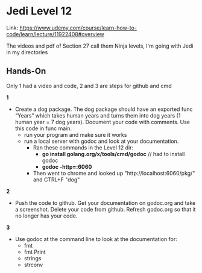 # Jedi Level 12

Link: https://www.udemy.com/course/learn-how-to-code/learn/lecture/11922408#overview

The videos and pdf of Section 27 call them  Ninja levels, I'm going with Jedi in my directories

## Hands-On 

Only 1 had a video and code, 2 and 3 are steps for github and cmd

**1** 
- Create a dog package. The dog package should have an exported func “Years” which takes human years and turns them into dog years (1 human year = 7 dog years). Document your code with comments. Use this code in func main.
    - run your program and make sure it works
    - run a local server with godoc and look at your documentation.
        - Ran these commands in the Level 12 dir:
            - **go install golang.org/x/tools/cmd/godoc**   // had to install godoc
            - **godoc -http=:6060**
        - Then went to chrome and looked up "http://localhost:6060/pkg/" and CTRL+F "dog"

**2** 
- Push the code to github. Get your documentation on godoc.org and take a screenshot. Delete
your code from github. Refresh godoc.org so that it no longer has your code.

**3** 
- Use godoc at the command line to look at the documentation for:
    - fmt
    - fmt Print
    - strings
    - strconv